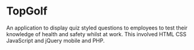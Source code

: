 # TopGolf
An application to display quiz styled questions to employees to test their knowledge of health and safety whilst at work. This involved HTML CSS JavaScript and jQuery mobile and PHP.
